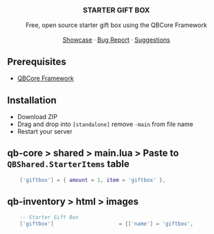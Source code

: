 <br />
  <h3 align="center">STARTER GIFT BOX</h3>

  <p align="center">
    Free, open source starter gift box using the QBCore Framework
    <br />
    <br />
    <a href="https://youtu.be/mtoYvVRTMK4">Showcase</a>
    ·
    <a href="https://github.com/ImMacky/mk-GiftBox/issues">Bug Report</a>
    ·
    <a href="https://github.com/ImMacky/mk-GiftBox/issues">Suggestions</a>
  </p>
</p>

## Prerequisites

* [QBCore Framework](https://github.com/qbcore-framework)

## Installation

* Download ZIP
* Drag and drop into `[standalone]` remove `-main` from file name
* Restart your server

## qb-core > shared > main.lua > Paste to `QBShared.StarterItems` table
```lua
    ['giftbox'] = { amount = 1, item = 'giftbox' },
```

## qb-inventory > html > images
```lua
	-- Starter Gift Box
	['giftbox']             		= {['name'] = 'giftbox',                		['label'] = 'Starter Gift Box',       	['weight'] = 0,         ['type'] = 'item',      ['image'] = 'giftbox.png',     		    ['unique'] = true,      ['useable'] = true,     ['shouldClose'] = true,   ['combinable'] = nil,   ['description'] = 'A Present with various items'},
```